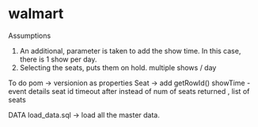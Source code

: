 # walmart

Assumptions
1. An additional, parameter is taken to add the show time. In this case, there is 1 show per day.
2. Selecting the seats, puts them on hold. 
multiple shows / day

To do
pom -> versionion as properties
Seat -> add getRowId()
showTime - event details
seat id
timeout after 
instead of num of seats returned , list of seats 


DATA
load_data.sql -> load all the master data.